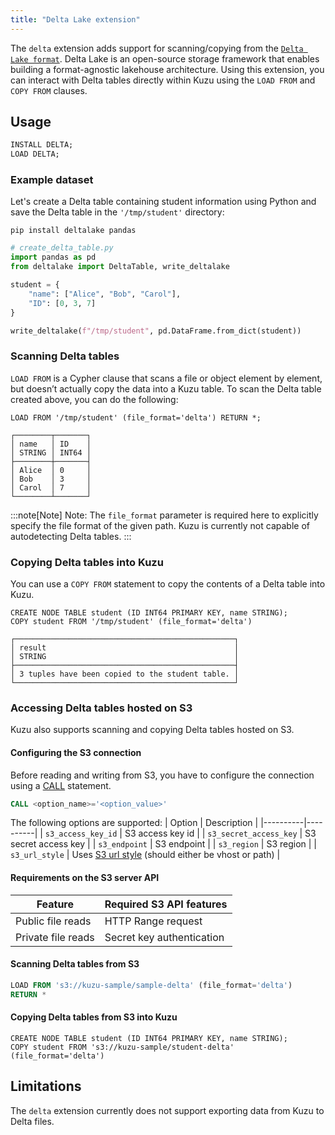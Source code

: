 ```yaml
---
title: "Delta Lake extension"
---
```


The `delta` extension adds support for scanning/copying from the [`Delta Lake format`](https://delta.io/).
Delta Lake is an open-source storage framework that enables building a format-agnostic lakehouse architecture.
Using this extension, you can interact with Delta tables directly within Kuzu using the `LOAD FROM` and `COPY FROM` clauses.

## Usage

```sql
INSTALL DELTA;
LOAD DELTA;
```

### Example dataset

Let's create a Delta table containing student information using Python and save the Delta table in the `'/tmp/student'` directory:
```shell
pip install deltalake pandas
```

```python
# create_delta_table.py
import pandas as pd
from deltalake import DeltaTable, write_deltalake

student = {
    "name": ["Alice", "Bob", "Carol"],
    "ID": [0, 3, 7]
}

write_deltalake(f"/tmp/student", pd.DataFrame.from_dict(student))
```

### Scanning Delta tables

`LOAD FROM` is a Cypher clause that scans a file or object element by element, but doesn’t actually
copy the data into a Kuzu table.
To scan the Delta table created above, you can do the following:

```cypher
LOAD FROM '/tmp/student' (file_format='delta') RETURN *;
```
```
┌────────┬───────┐
│ name   │ ID    │
│ STRING │ INT64 │
├────────┼───────┤
│ Alice  │ 0     │
│ Bob    │ 3     │
│ Carol  │ 7     │
└────────┴───────┘
```
:::note[Note]
Note: The `file_format` parameter is required here to explicitly specify the file format of the given path.
Kuzu is currently not capable of autodetecting Delta tables.
:::

### Copying Delta tables into Kuzu
You can use a `COPY FROM` statement to copy the contents of a Delta table into Kuzu.

```cypher
CREATE NODE TABLE student (ID INT64 PRIMARY KEY, name STRING);
COPY student FROM '/tmp/student' (file_format='delta')
```
```
┌─────────────────────────────────────────────────┐
│ result                                          │
│ STRING                                          │
├─────────────────────────────────────────────────┤
│ 3 tuples have been copied to the student table. │
└─────────────────────────────────────────────────┘
```

### Accessing Delta tables hosted on S3
Kuzu also supports scanning and copying Delta tables hosted on S3.

#### Configuring the S3 connection

Before reading and writing from S3, you have to configure the connection using a [CALL](https://kuzudb.com/docusaurus/cypher/configuration) statement.
```sql
CALL <option_name>='<option_value>'
```

The following options are supported:
| Option | Description |
|----------|----------|
| `s3_access_key_id` | S3 access key id |
| `s3_secret_access_key` | S3 secret access key |
| `s3_endpoint` | S3 endpoint |
| `s3_region` | S3 region |
| `s3_url_style` | Uses [S3 url style](https://docs.aws.amazon.com/AmazonS3/latest/userguide/VirtualHosting.html) (should either be vhost or path) |

#### Requirements on the S3 server API

| Feature | Required S3 API features |
|----------|----------|
| Public file reads | HTTP Range request |
| Private file reads | Secret key authentication|

#### Scanning Delta tables from S3
```sql
LOAD FROM 's3://kuzu-sample/sample-delta' (file_format='delta')
RETURN *
```

#### Copying Delta tables from S3 into Kuzu

```cypher
CREATE NODE TABLE student (ID INT64 PRIMARY KEY, name STRING);
COPY student FROM 's3://kuzu-sample/student-delta' (file_format='delta')
```

## Limitations

The `delta` extension currently does not support exporting data from Kuzu to Delta files.
